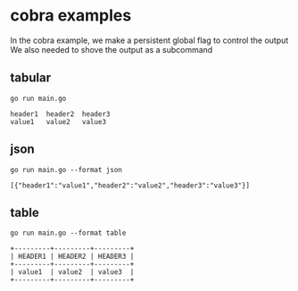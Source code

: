 # cobra examples

In the cobra example, we make a persistent global flag to control the output
We also needed to shove the output as a subcommand

## tabular

`go run main.go`

```text
header1  header2  header3
value1   value2   value3
```

## json

`go run main.go --format json`

```text
[{"header1":"value1","header2":"value2","header3":"value3"}]
```

## table

`go run main.go --format table`

```text
+---------+---------+---------+
| HEADER1 | HEADER2 | HEADER3 |
+---------+---------+---------+
| value1  | value2  | value3  |
+---------+---------+---------+
```